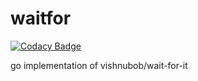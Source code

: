 # waitfor

[![Codacy Badge](https://api.codacy.com/project/badge/Grade/2082097a6c2c41f08b715622b0651f1a)](https://app.codacy.com/manual/athomas5493/waitfor?utm_source=github.com&utm_medium=referral&utm_content=chronark/waitfor&utm_campaign=Badge_Grade_Dashboard)

go implementation of vishnubob/wait-for-it
